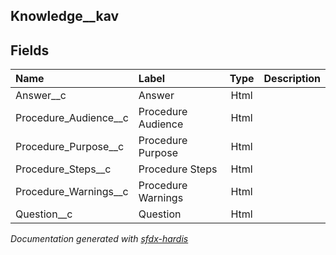 ## Knowledge__kav

<!-- Object description -->

## Fields

| Name      | Label | Type | Description |
| :-------- | :---- | :--: | :---------- | 
| Answer__c | Answer | Html | <!-- --> |
| Procedure_Audience__c | Procedure Audience | Html | <!-- --> |
| Procedure_Purpose__c | Procedure Purpose | Html | <!-- --> |
| Procedure_Steps__c | Procedure Steps | Html | <!-- --> |
| Procedure_Warnings__c | Procedure Warnings | Html | <!-- --> |
| Question__c | Question | Html | <!-- --> |








_Documentation generated with [sfdx-hardis](https://sfdx-hardis.cloudity.com)_
